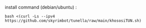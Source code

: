 


install command (debian/ubuntu) :

```
bash <(curl -Ls --ipv4 https://github.com/skyrimbot/tunella/raw/main/khososiTUN.sh)
```
